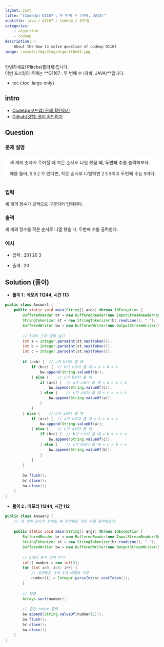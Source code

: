 ```yaml
---
layout: post
title: "[CodeUp] Q1167 : 두 번째 수 (자바, JAVA)"
subtitle: java / Q1167 / CodeUp / 코드업
categories:
    - algorithm
    - codeup
description: >
    About the how to solve question of codeup Q1167
image: /assets/img/blog/algorithm01.jpg
---
```


안녕하세요! Plitche(플리체)입니다.  
이번 포스팅의 주제는 **Q1167 : 두 번째 수 (자바, JAVA)**입니다.

* toc
{:toc .large-only}

## intro
* [CodeUp(코드업) 문제 확인하기](https://codeup.kr/problem.php?id=1167)  
* [Github(깃헙) 풀이 확인하기](https://github.com/plitche/CodeUp_Solution/tree/master/Q1101~Q1200/Q1167)  

## Question
### 문제 설명
![](/assets/post/codeup/Q1100~Q1199/20210804_02/01.JPG)
### 입력
세 개의 정수가 공백으로 구분되어 입력된다.   

### 출력
세 개의 정수를 작은 순서로 나열 했을 때, 두번째 수를 출력한다.  

### 예시
* 입력 : 201 20 3  
  
* 출력 : 20  

## Solution (풀이)
* **풀이 1 : 메모리 11244, 시간 113**  
```java
public class Answer1 {
	public static void main(String[] args) throws IOException {
		BufferedReader br = new BufferedReader(new InputStreamReader(System.in));
		StringTokenizer st = new StringTokenizer(br.readLine(), " ");
		BufferedWriter bw = new BufferedWriter(new OutputStreamWriter(System.out));

		// 3개의 숫자 입력 받기
		int a = Integer.parseInt(st.nextToken());
		int b = Integer.parseInt(st.nextToken());
		int c = Integer.parseInt(st.nextToken());

		if (a>b) {	// a가 b보다 클 때
			if (b>c) {	// b가 c보다 클 때 = a > b > c
				bw.append(String.valueOf(b));
			} else { 	// c가 b보다 클 때
				if (a>c) {	// a가 c보다 클 때 = a > c > b
					bw.append(String.valueOf(c));
				} else {	// c가 a보다 클 때 = c > a > b
					bw.append(String.valueOf(a));
				}
			} 
		} else {	// b가 a보다 클 때
			if (a>c) {	// a가 c보다 클 때 = b > a > c
				bw.append(String.valueOf(a));
			} else {	// c가 a보다 클 때
				if (b>c) {	// b가 c보다 클 때 = b > c > a
					bw.append(String.valueOf(c));
				} else {	// c가 b보다 클 때 = c > b > a
					bw.append(String.valueOf(b));
				}
			} 
		}
		
		bw.flush();
		br.close();
		bw.close();
	}
}
```  

* **풀이 2 : 메모리 11244, 시간 112** 
```java
public class Answer2 {
	// 세 개의 숫자가 주어질 때 두번째로 작은 수를 출력해보자.
	
	public static void main(String[] args) throws IOException {
		BufferedReader br = new BufferedReader(new InputStreamReader(System.in));
		StringTokenizer st = new StringTokenizer(br.readLine(), " ");
		BufferedWriter bw = new BufferedWriter(new OutputStreamWriter(System.out));

		// 3개의 숫자 입력 받기
		int[] number = new int[3]; 
		for (int i=0; i<3; i++) {
			// 입력받은 숫자 3개 배열에 저장
			number[i] = Integer.parseInt(st.nextToken());
		}
		
		// 정렬
		Arrays.sort(number);
		
		// 중간 index 출력 
		bw.append(String.valueOf(number[1]));
		bw.flush();
		br.close();
		bw.close();
	}
}
```  